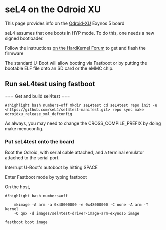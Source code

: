 # seL4 on the Odroid XU


This page provides info on the
[Odroid-XU](http://www.hardkernel.com/main/products/prdt_info.php?g_code=G137510300620)
Exynos 5 board

seL4 assumes that one boots in HYP mode. To do this, one needs a new
signed bootloader.

Follow the instructions
[on the HardKernel Forum](http://forum.odroid.com/viewtopic.php?f=64&t=2778&sid=be659cc75c16e1ecf436075e3c548003&start=60#p33805) to get and flash the firmware

The standard U-Boot will allow booting via Fastboot or by putting the
bootable ELF file onto an SD card or the eMMC chip.

## Run seL4test using fastboot
 === Get and build sel4test ===
```
#!highlight bash numbers=off mkdir seL4test cd seL4test repo init -u
<https://github.com/seL4/sel4test-manifest.git> repo sync make
odroidxu_release_xml_defconfig
```
As always, you may need to change
the CROSS_COMPILE_PREFIX by doing make menuconfig.

### Put seL4test onto the board
 Boot the Odroid, with serial cable
attached, and a terminal emulator attached to the serial port.

Interrupt U-Boot's autoboot by hitting SPACE

Enter Fastboot mode by typing fastboot

On the host,
```
#!highlight bash numbers=off

    mkimage -A arm -a 0x48000000 -e 0x48000000 -C none -A arm -T kernel
    -O qnx -d images/sel4test-driver-image-arm-exynos5 image

fastboot boot image
```
